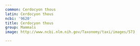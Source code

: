 ```yaml
---
common: Cerdocyon thous
latin: Cerdocyon thous
ncbi: '9620'
title: Cerdocyon thous
group: Mammals
image: http://www.ncbi.nlm.nih.gov/Taxonomy/taxi/images/573

---
```

